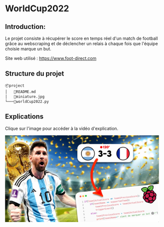 # WorldCup2022

## Introduction: 
Le projet consiste à récupérer le score en temps réel d'un match de football grâce au webscraping et de déclencher un relais à chaque fois que l'équipe choisie marque un but.

Site web utilisé : https://www.foot-direct.com

## Structure du projet
```
📦project
│   📜README.md
│   📜miniature.jpg
└───📜worldCup2022.py
```

## Explications

Clique sur l'image pour accéder à la vidéo d'explication.

<span style="display:block;text-align:center">

[![](miniature.jpg#center)](https://youtu.be/cILiQp0iKlw)

</span>
